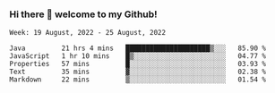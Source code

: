 ### Hi there 👋 welcome to my Github! 

<!--START_SECTION:waka-->
```text
Week: 19 August, 2022 - 25 August, 2022

Java         21 hrs 4 mins   █████████████████████▒░░░   85.90 % 
JavaScript   1 hr 10 mins    █▒░░░░░░░░░░░░░░░░░░░░░░░   04.77 % 
Properties   57 mins         █░░░░░░░░░░░░░░░░░░░░░░░░   03.93 % 
Text         35 mins         ▓░░░░░░░░░░░░░░░░░░░░░░░░   02.38 % 
Markdown     22 mins         ▒░░░░░░░░░░░░░░░░░░░░░░░░   01.54 % 
```
<!--END_SECTION:waka-->
